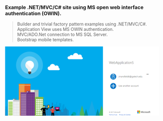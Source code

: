 ### Example .NET/MVC/C# site using MS open web interface authentication (OWIN).

> Builder and trivial factory pattern examples using .NET/MVC/C#.  
> Application View uses MS OWIN authentication.  
> MVC/ADO.Net connection to MS SQL Server.  
> Bootstrap mobile templates.  

![Image](https://github.com/jlm429/OWIN/blob/master/images/AUTH.png)


